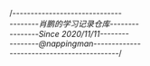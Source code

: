 /*------------------------------  
​--------肖鹏的学习记录仓库--------  
​--------Since 2020/11/11--------  
​--------@nappingman-------------  
​------------------------------*/
